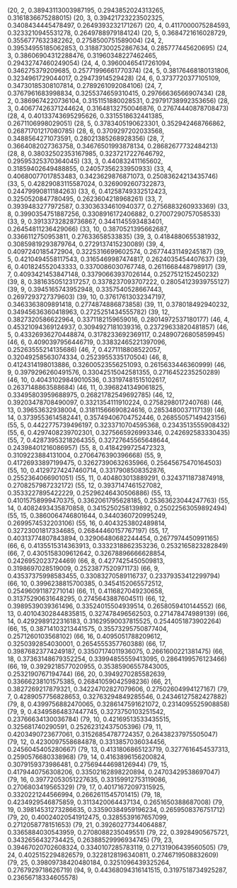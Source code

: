 (20, 2, 0.38943113003987195, 0.2943852024313265, 0.3161836675288015)
(20, 3, 0.39421723223502325, 0.3408434445478497, 0.2649393232171267)
(20, 4, 0.4117000075284593, 0.3233210945531278, 0.2649788979184124)
(20, 5, 0.3684721616028729, 0.3556777632382262, 0.2758500751589004)
(24, 2, 0.39534955185062853, 0.31887300252867634, 0.285777445620695)
(24, 3, 0.38606904312288476, 0.31960348227462465, 0.29432747460249054)
(24, 4, 0.39600465417261094, 0.346275379209685, 0.25771996661770374)
(24, 5, 0.38176468180131806, 0.3234961729044017, 0.29473914529428)
(24, 6, 0.3737720377105109, 0.34730185308107814, 0.2789261092084106)
(24, 7, 0.3767961683998834, 0.3255374659310415, 0.29766636566907434)
(28, 2, 0.3869674220736104, 0.3151151880028531, 0.29791738992353656)
(28, 3, 0.40677426371244624, 0.31648132750046876, 0.27674440878708473)
(28, 4, 0.40133743695295626, 0.3315518632441385, 0.2671106998029051)
(28, 5, 0.3783405190623301, 0.352942468766862, 0.26871701217080785)
(28, 6, 0.3709297202033568, 0.3488564271073591, 0.28021385268928356)
(28, 7, 0.3664082027363758, 0.34676501993878134, 0.28682677732484213)
(28, 8, 0.38032502353167985, 0.3237217227646792, 0.29595325370364045)
(33, 3, 0.440832411165602, 0.31859402649488855, 0.24057356233950933)
(33, 4, 0.40680077017853483, 0.3423629876871073, 0.25083624213435746)
(33, 5, 0.42829083115587024, 0.3269092607322873, 0.24479990811184263)
(33, 6, 0.41258749332512423, 0.3250520847780495, 0.2623604218968261)
(33, 7, 0.3939483277972587, 0.33036334610940377, 0.2756883260933369)
(33, 8, 0.3990354751887256, 0.3308916172406882, 0.27007290757058533)
(33, 9, 0.39133732828736867, 0.3441145593483401, 0.26454811236429066)
(33, 10, 0.3870521395662687, 0.3366112750953811, 0.27633658533835)
(39, 3, 0.4184880655381932, 0.30859819293879764, 0.2729137415230089)
(39, 4, 0.4097240185472904, 0.3225316699602574, 0.26774431149245187)
(39, 5, 0.4210494558117543, 0.3165469987474817, 0.2624035454407637)
(39, 6, 0.401824552043333, 0.3370086030767748, 0.2611668448798917)
(39, 7, 0.4093421453847148, 0.33790663937026144, 0.2527512152450232)
(39, 8, 0.3816350512317257, 0.3378237093707222, 0.28054123939755127)
(39, 9, 0.3945165743952948, 0.3357540528667443, 0.2697293727379603)
(39, 10, 0.37617613032347197, 0.3463363809891418, 0.2774874886873858)
(39, 11, 0.378018492940232, 0.34945636360418963, 0.2725251434555782)
(39, 12, 0.3827320586622964, 0.3371182159659016, 0.28014972537180177)
(46, 4, 0.45321094369124937, 0.3094927181039316, 0.23729633820481857)
(46, 5, 0.43326936270448874, 0.3178233692369117, 0.24890726805859945)
(46, 6, 0.4090397956446719, 0.33832465221397096, 0.25263555214135686)
(46, 7, 0.4271118808522057, 0.32049258563074334, 0.2523955335170504)
(46, 8, 0.4124314198013886, 0.32600523556251093, 0.2615633446360999)
(46, 9, 0.3979296260491576, 0.33042515042581355, 0.2716452235250289)
(46, 10, 0.40431029849010536, 0.33197481515102617, 0.2637148863588684)
(46, 11, 0.3968241349061825, 0.33495803959688975, 0.26821782549692785)
(46, 12, 0.39203478708490097, 0.3321354111910224, 0.2758298017240768)
(46, 13, 0.39653632938004, 0.31811566690824616, 0.2853480037117139)
(46, 14, 0.3739553614582441, 0.35749406704752446, 0.26855057149423156)
(55, 5, 0.4422775739496197, 0.3233710704595368, 0.2343513555908432)
(55, 6, 0.4297408239702301, 0.3275665926993346, 0.242692583330435)
(55, 7, 0.42873953218264355, 0.32727645565648644, 0.24398401216086957)
(55, 8, 0.4184299725472323, 0.3109223884131004, 0.2706476390396668)
(55, 9, 0.41726933897199475, 0.32627390632635966, 0.25645675470164503)
(55, 10, 0.41297274247460714, 0.3317908508352876, 0.2552364066901051)
(55, 11, 0.404803013889291, 0.3243711873874918, 0.2708257987232172)
(55, 12, 0.3937147461527082, 0.3533227895422229, 0.25296246430506886)
(55, 13, 0.41015758999470375, 0.3362061795628185, 0.25363623044247763)
(55, 14, 0.4082493435870858, 0.3415250258139892, 0.25022563059892494)
(55, 15, 0.3860064746801644, 0.3440360720995249, 0.2699574532203106)
(55, 16, 0.4043253802489814, 0.32723001817334685, 0.26844460157767197)
(55, 17, 0.40313774807843894, 0.32906480682244454, 0.2677974450991165)
(66, 6, 0.4135515314363913, 0.3332318862353236, 0.2532165823282849)
(66, 7, 0.4305158309612642, 0.32678896666628854, 0.2426952023724469)
(66, 8, 0.4277425450509813, 0.3198697028519009, 0.2523877520971173)
(66, 9, 0.43537375998583455, 0.33083270589116737, 0.23379353412299794)
(66, 10, 0.3996238815700385, 0.3454152065572512, 0.25496091187271014)
(66, 11, 0.4116827049230658, 0.31375290631648295, 0.2745643887604511)
(66, 12, 0.3989539039361496, 0.33524015504939514, 0.2658059410144552)
(66, 13, 0.40104302844835815, 0.327478496562503, 0.271478474989139)
(66, 14, 0.4292989122316183, 0.31629590037815525, 0.2544051873902264)
(66, 15, 0.38714103213441575, 0.35573295750877404, 0.2571260103568102)
(66, 16, 0.4095051788209612, 0.3250392854030001, 0.2654555357760388)
(66, 17, 0.39876823774249187, 0.33507174011936075, 0.2661600221381475)
(66, 18, 0.37363148679352254, 0.33994855559413095, 0.2864199576123466)
(66, 19, 0.3929218577020955, 0.35385906557843005, 0.2532190767194744)
(66, 20, 0.3949270285582639, 0.33666238101575385, 0.26841059042598236)
(66, 21, 0.3827269217879321, 0.34224702827079606, 0.27502604994127167)
(79, 7, 0.4289057756828653, 0.32763294849285546, 0.24346127582427882)
(79, 8, 0.4399756882470065, 0.3286147591621072, 0.2314095525908858)
(79, 9, 0.43495864837447745, 0.3273750103251542, 0.23766634130036784)
(79, 10, 0.42169513533435515, 0.325681740290591, 0.25262312437505396)
(79, 11, 0.4203490723677061, 0.31526854787724357, 0.26438237975505047)
(79, 12, 0.4230097558684878, 0.3313857036034456, 0.2456045405280667)
(79, 13, 0.4131806865123719, 0.3277616454537313, 0.2590576680338968)
(79, 14, 0.4163896156200824, 0.3079159373986481, 0.27569444698126944)
(79, 15, 0.4179440756308206, 0.33502162898220894, 0.24703429538697047)
(79, 16, 0.39772053051227635, 0.33159912753119086, 0.2706803419565329)
(79, 17, 0.40171672097315925, 0.3320221244566994, 0.2662611545701415)
(79, 18, 0.4234929546875859, 0.3113420064437134, 0.2651650388687008)
(79, 19, 0.39814531273286635, 0.33590384959196234, 0.2659508376751712)
(79, 20, 0.40024020541912475, 0.3285539167657099, 0.2712058778151653)
(79, 21, 0.39260277344064887, 0.3365884030543959, 0.2708088235049551)
(79, 22, 0.39284905675721, 0.3432656432734425, 0.26388529996934745)
(79, 23, 0.39467020702608324, 0.3340107285783119, 0.27131906439560505)
(79, 24, 0.4025152294826579, 0.3228128196340811, 0.2746719508832609)
(79, 25, 0.39809738420480184, 0.3251096439325264, 0.2767929718626719)
(94, 9, 0.44368094316141515, 0.3197518734925287, 0.23656718334605578)
